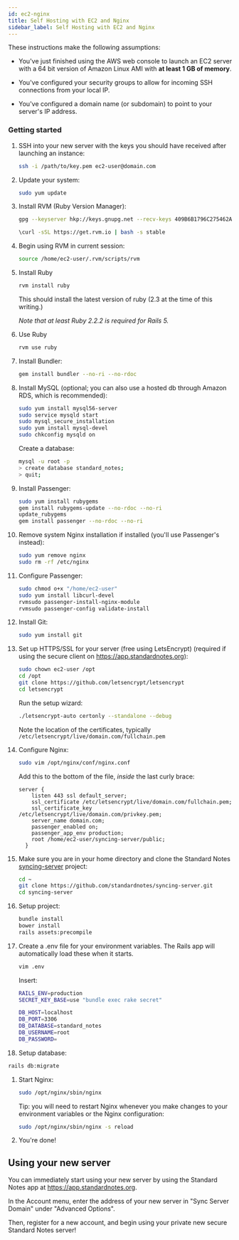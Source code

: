 ```yaml
---
id: ec2-nginx
title: Self Hosting with EC2 and Nginx
sidebar_label: Self Hosting with EC2 and Nginx
---
```

These instructions make the following assumptions:
- You've just finished using the AWS web console to launch an EC2 server with a 64 bit version of Amazon Linux AMI with **at least 1 GB of memory**.

- You've configured your security groups to allow for incoming SSH connections from your local IP.

- You've configured a domain name (or subdomain) to point to your server's IP address.

### Getting started

1. SSH into your new server with the keys you should have received after launching an instance:

	``` bash
	ssh -i /path/to/key.pem ec2-user@domain.com
	```

1. Update your system:

	```bash
	sudo yum update
	```

1. Install RVM (Ruby Version Manager):

	``` bash
	gpg --keyserver hkp://keys.gnupg.net --recv-keys 409B6B1796C275462A1703113804BB82D39DC0E3

	\curl -sSL https://get.rvm.io | bash -s stable
	```

1. Begin using RVM in current session:

	``` bash
	source /home/ec2-user/.rvm/scripts/rvm
	```

1. Install Ruby

	``` bash
	rvm install ruby
	```

	This should install the latest version of ruby (2.3 at the time of this writing.)

	*Note that at least Ruby 2.2.2 is required for Rails 5.*

1. Use Ruby

	``` bash
	rvm use ruby
	```

1. Install Bundler:

	``` bash
	gem install bundler --no-ri --no-rdoc
	```

1. Install MySQL (optional; you can also use a hosted db through Amazon RDS, which is recommended):

	``` bash
	sudo yum install mysql56-server
	sudo service mysqld start
	sudo mysql_secure_installation
	sudo yum install mysql-devel
	sudo chkconfig mysqld on
	```

    Create a database:

    ``` bash
    mysql -u root -p
    > create database standard_notes;
    > quit;
    ```


1. Install Passenger:

	``` bash
	sudo yum install rubygems
	gem install rubygems-update --no-rdoc --no-ri
	update_rubygems
	gem install passenger --no-rdoc --no-ri
	```

1. Remove system Nginx installation if installed (you'll use Passenger's instead):

	``` bash
	sudo yum remove nginx
	sudo rm -rf /etc/nginx
	```

1. Configure Passenger:

	``` bash
	sudo chmod o+x "/home/ec2-user"
	sudo yum install libcurl-devel
	rvmsudo passenger-install-nginx-module
	rvmsudo passenger-config validate-install
	```

1. Install Git:

	``` bash
	sudo yum install git
	```

1. Set up HTTPS/SSL for your server (free using LetsEncrypt) (required if using the secure client on https://app.standardnotes.org):

	``` bash
	sudo chown ec2-user /opt
	cd /opt
	git clone https://github.com/letsencrypt/letsencrypt
	cd letsencrypt
	```

	Run the setup wizard:

	``` bash
	./letsencrypt-auto certonly --standalone --debug
	```

	Note the location of the certificates, typically `/etc/letsencrypt/live/domain.com/fullchain.pem`


1. Configure Nginx:

	``` bash
	sudo vim /opt/nginx/conf/nginx.conf
	```

	Add this to the bottom of the file, *inside* the last curly brace:

	``` nginx
	server {
	    listen 443 ssl default_server;
	    ssl_certificate /etc/letsencrypt/live/domain.com/fullchain.pem;
	    ssl_certificate_key /etc/letsencrypt/live/domain.com/privkey.pem;
	    server_name domain.com;
	    passenger_enabled on;
	    passenger_app_env production;
	    root /home/ec2-user/syncing-server/public;
	  }
	```


1. Make sure you are in your home directory and clone the Standard Notes [syncing-server](https://github.com/standardnotes/syncing-server) project:

	``` bash
	cd ~
  	git clone https://github.com/standardnotes/syncing-server.git
	cd syncing-server
	```

1. Setup project:
	``` bash
	bundle install
	bower install
	rails assets:precompile
	```

1. Create a .env file for your environment variables. The Rails app will automatically load these when it starts.

	``` bash
	vim .env
	```

	Insert:

	``` bash
	RAILS_ENV=production
	SECRET_KEY_BASE=use "bundle exec rake secret"

	DB_HOST=localhost
	DB_PORT=3306
	DB_DATABASE=standard_notes
	DB_USERNAME=root
	DB_PASSWORD=
	```

1. Setup database:
  ``` bash
  rails db:migrate
  ```

1. Start Nginx:
	``` bash
	sudo /opt/nginx/sbin/nginx
	```

	Tip: you will need to restart Nginx whenever you make changes to your environment variables or the Nginx configuration:

    ``` bash
    sudo /opt/nginx/sbin/nginx -s reload
    ```

1. You're done!

## Using your new server

You can immediately start using your new server by using the Standard Notes app at https://app.standardnotes.org.

In the Account menu, enter the address of your new server in "Sync Server Domain" under "Advanced Options".

Then, register for a new account, and begin using your private new secure Standard Notes server!
